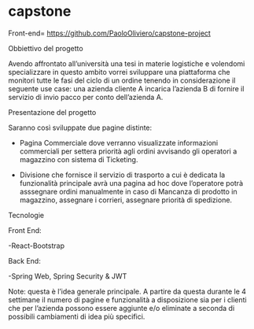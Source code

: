 # capstone

Front-end= https://github.com/PaoloOliviero/capstone-project

Obbiettivo del progetto

Avendo affrontato all’università una tesi in materie logistiche e volendomi specializzare in questo ambito vorrei sviluppare una piattaforma che monitori tutte le fasi del ciclo di un ordine tenendo in considerazione il seguente use case: una azienda cliente A incarica l’azienda B di fornire il servizio di invio pacco per conto dell’azienda A.

Presentazione del progetto

Saranno così sviluppate due pagine distinte:

- Pagina Commerciale dove verranno visualizzate informazioni commerciali per settera priorità agli ordini avvisando gli operatori a magazzino con sistema di Ticketing.

- Divisione che fornisce il servizio di trasporto a cui è dedicata la funzionalità principale avrà una pagina ad hoc dove l’operatore potrà asssegnare ordini manualmente in caso di Mancanza di prodotto in magazzino, assegnare i corrieri, assegnare priorità di spedizione.

Tecnologie

Front End:

-React-Bootstrap

Back End:

-Spring Web, Spring Security & JWT

Note: questa è l’idea generale principale. A partire da questa durante le 4 settimane il numero di pagine e funzionalità a disposizione sia per i clienti che per l’azienda possono essere aggiunte e/o eliminate a seconda di possibili cambiamenti di idea più specifici.